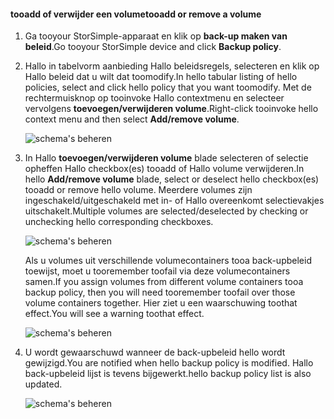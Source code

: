 <!--author=alkohli last changed: 01/02/17-->


#### <a name="tooadd-or-remove-a-volume"></a><span data-ttu-id="2ac25-101">tooadd of verwijder een volume</span><span class="sxs-lookup"><span data-stu-id="2ac25-101">tooadd or remove a volume</span></span>

1. <span data-ttu-id="2ac25-102">Ga tooyour StorSimple-apparaat en klik op **back-up maken van beleid**.</span><span class="sxs-lookup"><span data-stu-id="2ac25-102">Go tooyour StorSimple device and click **Backup policy**.</span></span>

2. <span data-ttu-id="2ac25-103">Hallo in tabelvorm aanbieding Hallo beleidsregels, selecteren en klik op Hallo beleid dat u wilt dat toomodify.</span><span class="sxs-lookup"><span data-stu-id="2ac25-103">In hello tabular listing of hello policies, select and click hello policy that you want toomodify.</span></span> <span data-ttu-id="2ac25-104">Met de rechtermuisknop op tooinvoke Hallo contextmenu en selecteer vervolgens **toevoegen/verwijderen volume**.</span><span class="sxs-lookup"><span data-stu-id="2ac25-104">Right-click tooinvoke hello context menu and then select **Add/remove volume**.</span></span>

    ![schema's beheren](./media/storsimple-8000-add-remove-volume-backup-policy-u2/addvolbupol1.png)

3. <span data-ttu-id="2ac25-106">In Hallo **toevoegen/verwijderen volume** blade selecteren of selectie opheffen Hallo checkbox(es) tooadd of Hallo volume verwijderen.</span><span class="sxs-lookup"><span data-stu-id="2ac25-106">In hello **Add/remove volume** blade, select or deselect hello checkbox(es) tooadd or remove hello volume.</span></span> <span data-ttu-id="2ac25-107">Meerdere volumes zijn ingeschakeld/uitgeschakeld met in- of Hallo overeenkomt selectievakjes uitschakelt.</span><span class="sxs-lookup"><span data-stu-id="2ac25-107">Multiple volumes are selected/deselected by checking or unchecking hello corresponding checkboxes.</span></span>

    ![schema's beheren](./media/storsimple-8000-add-remove-volume-backup-policy-u2/addvolbupol3.png)

    <span data-ttu-id="2ac25-109">Als u volumes uit verschillende volumecontainers tooa back-upbeleid toewijst, moet u tooremember toofail via deze volumecontainers samen.</span><span class="sxs-lookup"><span data-stu-id="2ac25-109">If you assign volumes from different volume containers tooa backup policy, then you will need tooremember toofail over those volume containers together.</span></span> <span data-ttu-id="2ac25-110">Hier ziet u een waarschuwing toothat effect.</span><span class="sxs-lookup"><span data-stu-id="2ac25-110">You will see a warning toothat effect.</span></span>

    ![schema's beheren](./media/storsimple-8000-add-remove-volume-backup-policy-u2/addvolbupol2.png)

4. <span data-ttu-id="2ac25-112">U wordt gewaarschuwd wanneer de back-upbeleid hello wordt gewijzigd.</span><span class="sxs-lookup"><span data-stu-id="2ac25-112">You are notified when hello backup policy is modified.</span></span> <span data-ttu-id="2ac25-113">Hallo back-upbeleid lijst is tevens bijgewerkt.</span><span class="sxs-lookup"><span data-stu-id="2ac25-113">hello backup policy list is also updated.</span></span>

    ![schema's beheren](./media/storsimple-8000-add-remove-volume-backup-policy-u2/addvolbupol6.png)





